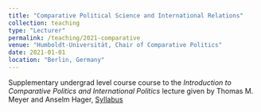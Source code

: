 ```yaml
---
title: "Comparative Political Science and International Relations"
collection: teaching
type: "Lecturer"
permalink: /teaching/2021-comparative
venue: "Humboldt-Universität, Chair of Comparative Politics"
date: 2021-01-01
location: "Berlin, Germany"
---
```


Supplementary undergrad level course course to the *Introduction to Comparative Politics and International Politics* lecture given by Thomas M. Meyer and Anselm Hager, [Syllabus](/files/syllabus_comp_2021.pdf)